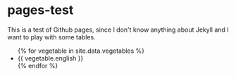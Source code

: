 # pages-test

This is a test of Github pages, since I don't know anything about Jekyll and I want to play with some tables.


<ul>
{% for vegetable in site.data.vegetables %}
  <li>{{ vegetable.english }}</li>
{% endfor %}
</ul>